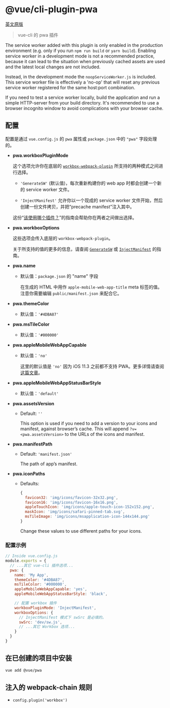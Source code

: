 # @vue/cli-plugin-pwa

[英文原版](https://github.com/vuejs/vue-cli/tree/dev/packages/\@vue/cli-plugin-pwa/README.md)

> vue-cli 的 pwa 插件

<!-- todo translation -->
The service worker added with this plugin is only enabled in the production environment (e.g. only if you run `npm run build` or `yarn build`). Enabling service worker in a development mode is not a recommended practice, because it can lead to the situation when previously cached assets are used and the latest local changes are not included.

Instead, in the development mode the `noopServiceWorker.js` is included. This service worker file is effectively a 'no-op' that will reset any previous service worker registered for the same host:port combination.

If you need to test a service worker locally, build the application and run a simple HTTP-server from your build directory. It's recommended to use a browser incognito window to avoid complications with your browser cache.

## 配置

配置是通过 `vue.config.js` 的 `pwa` 属性或 `package.json` 中的 `"pwa"` 字段处理的。

- **pwa.workboxPluginMode**

  这个选项允许你在底层的 [`workbox-webpack-plugin`](https://developers.google.com/web/tools/workbox/modules/workbox-webpack-plugin) 所支持的两种模式之间进行选择。

  - `'GenerateSW'` (默认值)，每次重新构建你的 web app 时都会创建一个新的 service worker 文件。

  - `'InjectManifest'` 允许你以一个现成的 service worker 文件开始，然后创建一份文件拷贝，并把“precache manifest”注入其中。

  这份“[该使用哪个插件？](https://developers.google.com/web/tools/workbox/modules/workbox-webpack-plugin#which_plugin_to_use)”的指南会帮助你在两者之间做出选择。

- **pwa.workboxOptions**

  这些选项会传入底层的 `workbox-webpack-plugin`。

  关于所支持的值的更多的信息，请查阅 
  [`GenerateSW`](https://developers.google.com/web/tools/workbox/modules/workbox-webpack-plugin#full_generatesw_config) 或 [`InjectManifest`](https://developers.google.com/web/tools/workbox/modules/workbox-webpack-plugin#full_injectmanifest_config) 的指南。

- **pwa.name**

  - 默认值：`package.json` 的 "name" 字段

    在生成的 HTML 中用作 `apple-mobile-web-app-title` meta 标签的值。注意你需要编辑 `public/manifest.json` 来配合它。

- **pwa.themeColor**

  - 默认值：`'#4DBA87'`

- **pwa.msTileColor**

  - 默认值：`'#000000'`

- **pwa.appleMobileWebAppCapable**

  - 默认值：`'no'`

    这里的默认值是 `'no'` 因为 iOS 11.3 之前都不支持 PWA。更多详情请查阅[这篇文章](https://medium.com/@firt/dont-use-ios-web-app-meta-tag-irresponsibly-in-your-progressive-web-apps-85d70f4438cb)。

- **pwa.appleMobileWebAppStatusBarStyle**

  - 默认值：`'default'`

<!-- todo translation -->
- **pwa.assetsVersion**

  - Default: `''`

    This option is used if you need to add a version to your icons and manifest, against browser’s cache. This will append `?v=<pwa.assetsVersion>` to the URLs of the icons and manifest.

- **pwa.manifestPath**

  - Default: `'manifest.json'`

    The path of app’s manifest.

- **pwa.iconPaths**

  - Defaults:

    ```js
    {
      favicon32: 'img/icons/favicon-32x32.png',
      favicon16: 'img/icons/favicon-16x16.png',
      appleTouchIcon: 'img/icons/apple-touch-icon-152x152.png',
      maskIcon: 'img/icons/safari-pinned-tab.svg',
      msTileImage: 'img/icons/msapplication-icon-144x144.png'
    }
    ```

    Change these values to use different paths for your icons.

### 配置示例

```js
// Inside vue.config.js
module.exports = {
  // ...其它 vue-cli 插件选项...
  pwa: {
    name: 'My App',
    themeColor: '#4DBA87',
    msTileColor: '#000000',
    appleMobileWebAppCapable: 'yes',
    appleMobileWebAppStatusBarStyle: 'black',

    // 配置 workbox 插件
    workboxPluginMode: 'InjectManifest',
    workboxOptions: {
      // InjectManifest 模式下 swSrc 是必填的。
      swSrc: 'dev/sw.js',
      // ...其它 Workbox 选项...
    }
  }
}
```

## 在已创建的项目中安装

``` sh
vue add @vue/pwa
```

## 注入的 webpack-chain 规则

- `config.plugin('workbox')`
